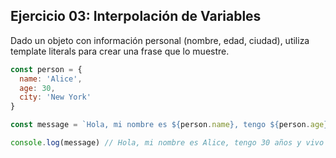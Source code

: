 ## Ejercicio 03: Interpolación de Variables

Dado un objeto con información personal (nombre, edad, ciudad), utiliza template literals para crear una frase que lo muestre.

```javascript
const person = {
  name: 'Alice',
  age: 30,
  city: 'New York'
}

const message = `Hola, mi nombre es ${person.name}, tengo ${person.age} años y vivo en ${person.city}.`

console.log(message) // Hola, mi nombre es Alice, tengo 30 años y vivo en New York.
```
